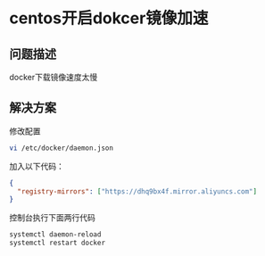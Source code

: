 # centos开启dokcer镜像加速

## 问题描述

docker下载镜像速度太慢

## 解决方案

修改配置

```bash
vi /etc/docker/daemon.json
```

加入以下代码：

```json
{
  "registry-mirrors": ["https://dhq9bx4f.mirror.aliyuncs.com"]
}
```

控制台执行下面两行代码

```bash
systemctl daemon-reload
systemctl restart docker
```
